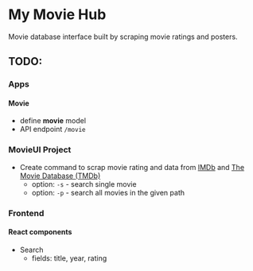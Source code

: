 # My Movie Hub
Movie database interface built by scraping movie ratings and posters.

## TODO:
### Apps
#### Movie
* define **movie** model
* API endpoint `/movie`
### MovieUI Project
* Create command to scrap movie rating and data from [IMDb](https://www.imdb.com/) and [The Movie Database (TMDb)](https://www.themoviedb.org/)
    * option: `-s` - search single movie
    * option: `-p` - search all movies in the given path
### Frontend
#### React components
* Search
   * fields: title, year, rating
